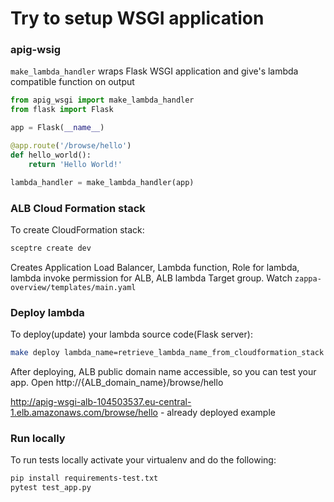 # Try to setup WSGI application

### apig-wsig
`make_lambda_handler` wraps Flask WSGI application and give's lambda 
compatible function on output
```python
from apig_wsgi import make_lambda_handler
from flask import Flask

app = Flask(__name__)

@app.route('/browse/hello')
def hello_world():
    return 'Hello World!'

lambda_handler = make_lambda_handler(app)
```


### ALB Cloud Formation stack
To create CloudFormation stack:
```bash
sceptre create dev
```
Creates Application Load Balancer, Lambda function, Role for lambda, 
lambda invoke permission for ALB, ALB lambda Target group.
Watch `zappa-overview/templates/main.yaml`

### Deploy lambda
To deploy(update) your lambda source code(Flask server):
```bash
make deploy lambda_name=retrieve_lambda_name_from_cloudformation_stack
```

After deploying, ALB public domain name accessible, so you can test your app.
Open http://{ALB_domain_name}/browse/hello

http://apig-wsgi-alb-104503537.eu-central-1.elb.amazonaws.com/browse/hello - 
already deployed example
### Run locally
To run tests locally activate your virtualenv and do the following:
```bash
pip install requirements-test.txt
pytest test_app.py
```